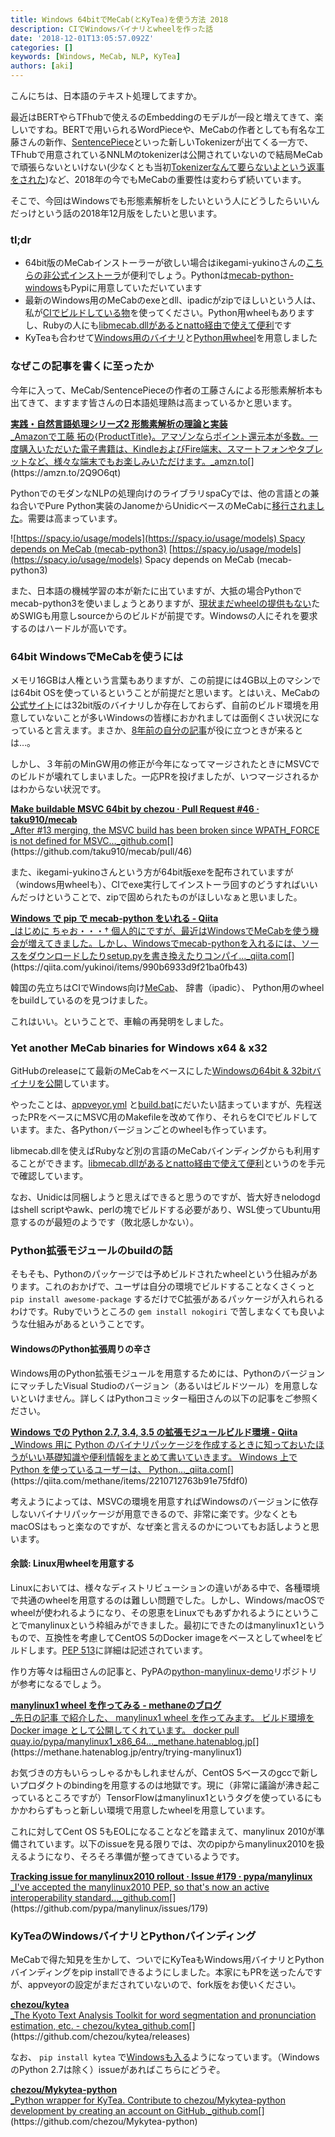 ```yaml
---
title: Windows 64bitでMeCab(とKyTea)を使う方法 2018
description: CIでWindowsバイナリとwheelを作った話
date: '2018-12-01T13:05:57.092Z'
categories: []
keywords: [Windows, MeCab, NLP, KyTea]
authors: [aki]
---
```


こんにちは、日本語のテキスト処理してますか。

最近はBERTやらTFhubで使えるのEmbeddingのモデルが一段と増えてきて、楽しいですね。BERTで用いられるWordPieceや、MeCabの作者としても有名な工藤さんの新作、[SentencePiece](https://qiita.com/taku910/items/7e52f1e58d0ea6e7859c)といった新しいTokenizerが出てくる一方で、TFhubで用意されているNNLMのtokenizerは公開されていないので結局MeCabで頑張らないといけない(少なくとも当初[Tokenizerなんて要らないよという返事をされた](https://groups.google.com/a/tensorflow.org/d/msg/hub/TG8XVsCVp9A/K1Yc0esiCAAJ))など、2018年の今でもMeCabの重要性は変わらず続いています。

そこで、今回はWindowsでも形態素解析をしたいという人にどうしたらいいんだっけという話の2018年12月版をしたいと思います。

### tl;dr

*   64bit版のMeCabインストーラーが欲しい場合はikegami-yukinoさんの[こちらの非公式インストーラ](https://github.com/ikegami-yukino/mecab/releases)が便利でしょう。Pythonは[mecab-python-windows](https://pypi.python.org/pypi/mecab-python-windows)もPypiに用意していただいています
*   最新のWindows用のMeCabのexeとdll、ipadicがzipでほしいという人は、私が[CIでビルドしている物](https://github.com/chezou/mecab/releases)を使ってください。Python用wheelもありますし、Rubyの人にも[libmecab.dllがあるとnatto経由で使えて便利](https://gist.github.com/chezou/2ab09df15ddb8e94006b8168fed76323)です
*   KyTeaも合わせて[Windows用のバイナリ](https://github.com/chezou/kytea/releases)と[Python用wheel](https://pypi.org/project/kytea/)を用意しました

### なぜこの記事を書くに至ったか

今年に入って、MeCab/SentencePieceの作者の工藤さんによる形態素解析本も出てきて、ますます皆さんの日本語処理熱は高まっているかと思います。

[**実践・自然言語処理シリーズ2 形態素解析の理論と実装**  
_Amazonで工藤 拓の{ProductTitle}。アマゾンならポイント還元本が多数。一度購入いただいた電子書籍は、KindleおよびFire端末、スマートフォンやタブレットなど、様々な端末でもお楽しみいただけます。_amzn.to](https://amzn.to/2Q9O6qt "https://amzn.to/2Q9O6qt")[](https://amzn.to/2Q9O6qt)

PythonでのモダンなNLPの処理向けのライブラリspaCyでは、他の言語との兼ね合いでPure Python実装のJanomeからUnidicベースのMeCabに[移行されました](https://github.com/explosion/spaCy/pull/1246)。需要は高まっています。

![[https://spacy.io/usage/models](https://spacy.io/usage/models) Spacy depends on MeCab (mecab-python3)](https://cdn-images-1.medium.com/max/800/1*nOVgkKYYMbIKaJFKSUEh6Q.png)
[https://spacy.io/usage/models](https://spacy.io/usage/models) Spacy depends on MeCab (mecab-python3)

また、日本語の機械学習の本が新たに出ていますが、大抵の場合Pythonでmecab-python3を使いましょうとありますが、[現状まだwheelの提供もない](https://github.com/SamuraiT/mecab-python3/issues/16)ためSWIGも用意しsourceからのビルドが前提です。Windowsの人にそれを要求するのはハードルが高いです。

### 64bit WindowsでMeCabを使うには

メモリ16GBは人権という言葉もありますが、この前提には4GB以上のマシンでは64bit OSを使っているということが前提だと思います。とはいえ、MeCabの[公式サイト](http://taku910.github.io/mecab/)には32bit版のバイナリしか存在しておらず、自前のビルド環境を用意していないことが多いWindowsの皆様におかれましては面倒くさい状況になっていると言えます。まさか、[8年前の自分の記事](https://chezou.hatenablog.com/entry/20101013/1416661193)が役に立つときが来るとは…。

しかし、３年前のMinGW用の修正が今年になってマージされたときにMSVCでのビルドが壊れてしまいました。一応PRを投げましたが、いつマージされるかはわからない状況です。

[**Make buildable MSVC 64bit by chezou · Pull Request #46 · taku910/mecab**  
_After #13 merging, the MSVC build has been broken since WPATH\_FORCE is not defined for MSVC…_github.com](https://github.com/taku910/mecab/pull/46 "https://github.com/taku910/mecab/pull/46")[](https://github.com/taku910/mecab/pull/46)

また、ikegami-yukinoさんという方が64bit版exeを配布されていますが（windows用wheelも）、CIでexe実行してインストーラ回すのどうすればいいんだっけということで、zipで固められたものがほしいなぁと思いました。

[**Windows で pip で mecab-python をいれる - Qiita**  
_はじめに ちゃお・・・† 個人的にですが、最近はWindowsでMeCabを使う機会が増えてきました。しかし、Windowsでmecab-pythonを入れるには、ソースをダウンロードしたりsetup.pyを書き換えたりコンパイ..._qiita.com](https://qiita.com/yukinoi/items/990b6933d9f21ba0fb43 "https://qiita.com/yukinoi/items/990b6933d9f21ba0fb43")[](https://qiita.com/yukinoi/items/990b6933d9f21ba0fb43)

韓国の先立ちはCIでWindows向け[MeCab](https://github.com/Pusnow/mecab-ko-msvc/)、 辞書（ipadic）、 Python用のwheelをbuildしているのを見つけました。

これはいい。ということで、車輪の再発明をしました。

### Yet another MeCab binaries for Windows x64 & x32

GitHubのreleaseにて最新のMeCabをベースにした[Windowsの64bit & 32bitバイナリを公開](https://github.com/chezou/mecab/releases)しています。

やったことは、[appveyor.yml](https://github.com/chezou/mecab/blob/master/appveyor.yml) と[build.bat](https://github.com/chezou/mecab/blob/master/ci/win/build.bat)にだいたい詰まっていますが、先程送ったPRをベースにMSVC用のMakefileを改めて作り、それらをCIでビルドしています。また、各Pythonバージョンごとのwheelも作っています。

libmecab.dllを使えばRubyなど別の言語のMeCabバインディングからも利用することができます。[libmecab.dllがあるとnatto経由で使えて便利](https://gist.github.com/chezou/2ab09df15ddb8e94006b8168fed76323)というのを手元で確認しています。

なお、Unidicは同梱しようと思えばできると思うのですが、皆大好きnelodogdはshell scriptやawk、perlの塊でビルドする必要があり、WSL使ってUbuntu用意するのが最短のようです（敗北感しかない）。

### Python拡張モジュールのbuildの話

そもそも、Pythonのパッケージでは予めビルドされたwheelという仕組みがあります。これのおかげで、ユーザは自分の環境でビルドすることなくさくっと `pip install awesome-package` するだけでC拡張があるパッケージが入れられるわけです。Rubyでいうところの `gem install nokogiri` で苦しまなくても良いような仕組みがあるということです。

#### WindowsのPython拡張周りの辛さ

Windows用のPython拡張モジュールを用意するためには、PythonのバージョンにマッチしたVisual Studioのバージョン（あるいはビルドツール）を用意しないといけません。詳しくはPythonコミッター稲田さんの以下の記事をご参照ください。

[**Windows での Python 2.7, 3.4, 3.5 の拡張モジュールビルド環境 - Qiita**  
_Windows 用に Python のバイナリパッケージを作成するときに知っておいたほうがいい基礎知識や便利情報をまとめて書いていきます。 Windows 上で Python を使っているユーザーは、 Python…_qiita.com](https://qiita.com/methane/items/2210712763b91e75fdf0 "https://qiita.com/methane/items/2210712763b91e75fdf0")[](https://qiita.com/methane/items/2210712763b91e75fdf0)

考えようによっては、MSVCの環境を用意すればWindowsのバージョンに依存しないバイナリパッケージが用意できるので、非常に楽です。少なくともmacOSはもっと楽なのですが、なぜ楽と言えるのかについてもお話しようと思います。

#### 余談: Linux用wheelを用意する

Linuxにおいては、様々なディストリビューションの違いがある中で、各種環境で共通のwheelを用意するのは難しい問題でした。しかし、Windows/macOSでwheelが使われるようになり、その恩恵をLinuxでもあずかれるようにということでmanylinuxという枠組みができました。最初にできたのはmanylinux1というもので、互換性を考慮してCentOS 5のDocker imageをベースとしてwheelをビルドします。[PEP 513](https://www.python.org/dev/peps/pep-0513/)に詳細は記述されています。

作り方等々は稲田さんの記事と、PyPAの[python-manylinux-demo](https://github.com/pypa/python-manylinux-demo)リポジトリが参考になるでしょう。

[**manylinux1 wheel を作ってみる - methaneのブログ**  
_先日の記事 で紹介した、 manylinux1 wheel を作ってみます。 ビルド環境を Docker image として公開してくれています。 docker pull quay.io/pypa/manylinux1\_x86\_64…_methane.hatenablog.jp](https://methane.hatenablog.jp/entry/trying-manylinux1 "https://methane.hatenablog.jp/entry/trying-manylinux1")[](https://methane.hatenablog.jp/entry/trying-manylinux1)

お気づきの方もいらっしゃるかもしれませんが、CentOS 5ベースのgccで新しいプロダクトのbindingを用意するのは地獄です。現に（非常に議論が沸き起こっているところですが）TensorFlowはmanylinux1というタグを使っているにもかかわらずもっと新しい環境で用意したwheelを用意しています。

これに対してCent OS 5もEOLになることなどを踏まえて、manylinux 2010が準備されています。以下のissueを見る限りでは、次のpipからmanylinux2010を扱えるようになり、そろそろ準備が整ってきているようです。

[**Tracking issue for manylinux2010 rollout · Issue #179 · pypa/manylinux**  
_I've accepted the manylinux2010 PEP, so that's now an active interoperability standard…_github.com](https://github.com/pypa/manylinux/issues/179 "https://github.com/pypa/manylinux/issues/179")[](https://github.com/pypa/manylinux/issues/179)

### KyTeaのWindowsバイナリとPythonバインディング

MeCabで得た知見を生かして、ついでにKyTeaもWindows用バイナリとPythonバインディングをpip installできるようにしました。本家にもPRを送ったんですが、appveyorの設定がまだされていないので、fork版をお使いください。

[**chezou/kytea**  
_The Kyoto Text Analysis Toolkit for word segmentation and pronunciation estimation, etc. - chezou/kytea_github.com](https://github.com/chezou/kytea/releases "https://github.com/chezou/kytea/releases")[](https://github.com/chezou/kytea/releases)

なお、 `pip install kytea` で[Windowsも入る](https://pypi.org/project/kytea/#files)ようになっています。（WindowsのPython 2.7は除く）issueがあればこちらにどうぞ。

[**chezou/Mykytea-python**  
_Python wrapper for KyTea. Contribute to chezou/Mykytea-python development by creating an account on GitHub._github.com](https://github.com/chezou/Mykytea-python "https://github.com/chezou/Mykytea-python")[](https://github.com/chezou/Mykytea-python)